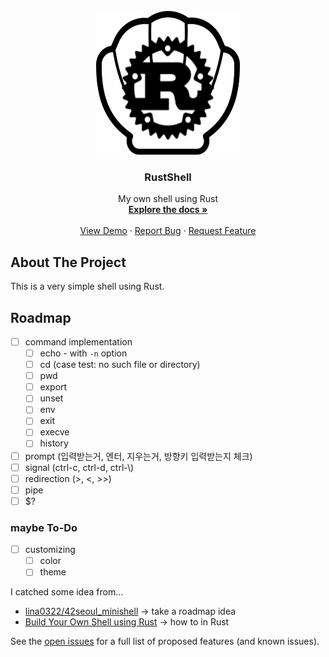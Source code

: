 <div id="top"></div>
<!--
*** Thanks for checking out the Best-README-Template. If you have a suggestion
*** that would make this better, please fork the repo and create a pull request
*** or simply open an issue with the tag "enhancement".
*** Don't forget to give the project a star!
*** Thanks again! Now go create something AMAZING! :D
-->


<!-- PROJECT LOGO -->
<br />
<div align="center">
  <a href="https://github.com/TwoPair/RustShell">
    <img src="images/rustshell_logo.png" alt="Logo" width="230" height="230">
  </a>

  <h3 align="center">RustShell</h3>

  <p align="center">
    My own shell using Rust
    <br />
    <a href="https://github.com/TwoPair/RustShell"><strong>Explore the docs »</strong></a>
    <br />
    <br />
    <a href="https://github.com/TwoPair/RustShell">View Demo</a>
    ·
    <a href="https://github.com/TwoPair/RustShell/issues">Report Bug</a>
    ·
    <a href="https://github.com/TwoPair/RustShell/issues">Request Feature</a>
  </p>
</div>


<!-- PROJECT SHIELDS -->



<!-- ABOUT THE PROJECT -->
## About The Project

<!-- screenshot will be added here -->
This is a very simple shell using Rust.


<!-- ROADMAP -->
## Roadmap

- [ ] command implementation
  - [ ] echo - with `-n` option
  - [ ] cd (case test: no such file or directory)
  - [ ] pwd
  - [ ] export
  - [ ] unset
  - [ ] env
  - [ ] exit
  - [ ] execve
  - [ ] history
- [ ] prompt (입력받는거, 엔터, 지우는거, 방향키 입력받는지 체크)
- [ ] signal (ctrl-c, ctrl-d, ctrl-\\)
- [ ] redirection (>, <, >>)
- [ ] pipe
- [ ] $?

### maybe To-Do
- [ ] customizing
  - [ ] color
  - [ ] theme

I catched some idea from...
- [lina0322/42seoul_minishell](https://github.com/lina0322/42seoul_minishell) -> take a roadmap idea
- [Build Your Own Shell using Rust](https://www.joshmcguigan.com/blog/build-your-own-shell-rust/) -> how to in Rust

See the [open issues](https://github.com/othneildrew/Best-README-Template/issues) for a full list of proposed features (and known issues).
